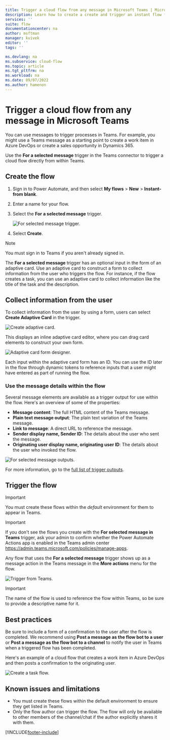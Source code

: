 ```yaml
---
title: Trigger a cloud flow from any message in Microsoft Teams | Microsoft Docs
description: Learn how to create a create and trigger an instant flow from any message in Microsoft Teams
services: ''
suite: flow
documentationcenter: na
author: msftman
manager: kvivek
editor: ''
tags: ''

ms.devlang: na
ms.subservice: cloud-flow
ms.topic: article
ms.tgt_pltfrm: na
ms.workload: na
ms.date: 09/07/2022
ms.author: hamenon
---
```


# Trigger a cloud flow from any message in Microsoft Teams

You can use messages to trigger processes in Teams. For example, you might use a Teams message as a starting point to create a work item in Azure DevOps or create a sales opportunity in Dynamics 365. 

Use the **For a selected message** trigger in the Teams connector to trigger a cloud flow directly from within Teams.

## Create the flow

1. Sign in to Power Automate, and then select **My flows** > **New** > **Instant-from blank**.
1. Enter a name for your flow.
1. Select the **For a selected message** trigger.

   ![For selected message trigger.](media/trigger-flow-teams-message/trigger-for-a-selected-message.png)

1. Select **Create**.

>[!NOTE]
>You must sign in to Teams if you aren't already signed in.

The **For a selected message** trigger has an optional input in the form of an adaptive card. Use an adaptive card to construct a form to collect information from the user who triggers the flow. For instance, if the flow creates a task, you can use an adaptive card to collect information like the title of the task and the description.

## Collect information from the user

To collect information from the user by using a form, users can select **Create Adaptive Card** in the trigger.

![Create adaptive card.](media/trigger-flow-teams-message/create-adaptive-card.png)

This displays an inline adaptive card editor, where you can drag card elements to construct your own form.

![Adaptive card form designer.](media/trigger-flow-teams-message/ac-card-designer.png)

Each input within the adaptive card form has an ID. You can use the ID later in the flow through dynamic tokens to reference inputs that a user might have entered as part of running the flow.

### Use the message details within the flow

Several message elements are available as a trigger output for use within the flow. Here's an overview of some of the properties:

* **Message content**: The full HTML content of the Teams message.
* **Plain text message output**: The plain text variation of the Teams message.
* **Link to message**: A direct URL to reference the message.
* **Sender display name, Sender ID**: The details about the user who sent the message.
* **Originating user display name, originating user ID**: The details about the user who invoked the flow.

![For selected message outputs.](media/trigger-flow-teams-message/dynamic-outputs.png)

For more information, go to the [full list of trigger outputs](/connectors/teams/).

## Trigger the flow

>[!IMPORTANT]
>You must create these flows within the *default* environment for them to appear in Teams.

>[!IMPORTANT]
>If you don't see the flows you create with the **For selected message in Teams** trigger, ask your admin to confirm whether the Power Automate Actions app is enabled in the Teams admin center https://admin.teams.microsoft.com/policies/manage-apps. 

Any flow that uses the **For a selected message** trigger shows up as a message action in the Teams message in the **More actions** menu for the flow.<!--note from editor: I assume Joni Sherman, Isaiah Langer, and Megan Bowen are names from sample data?-->

![Trigger from Teams.](media/trigger-flow-teams-message/more-actions-menu.png)

>[!IMPORTANT]
>The name of the flow is used to reference the flow within Teams, so be sure to provide a descriptive name for it.

## Best practices

Be sure to include a form of a confirmation to the user after the flow is completed. We recommend using **Post a message as the flow bot to a user** or **Post a message as the flow bot to a channel** to notify the user in Teams when a triggered flow has been completed.

Here's an example of a cloud flow that creates a work item in Azure DevOps and then posts a confirmation to the originating user.<!--note from editor: This image needs more detailed alt text to describe what's going on. It probably will take more than 150 characters, so this might be a good place to use the new image extension.-->

![Create a task flow.](media/trigger-flow-teams-message/complete-flow.png)

## Known issues and limitations

* You must create these flows within the default environment to ensure they get listed in Teams.
* Only the flow author can trigger the flow. The flow will only be available to other members of the channel/chat if the author explicitly shares it with them.


[!INCLUDE[footer-include](includes/footer-banner.md)]
